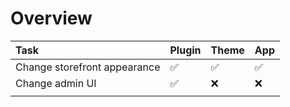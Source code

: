 # Overview

| Task | Plugin | Theme | App |
| :--- | :--- | :--- | :--- |
| Change storefront appearance | ✅ | ✅ | ✅ |
| Change admin UI | ✅ | ❌ | ❌ |
|  |  |  |  |

